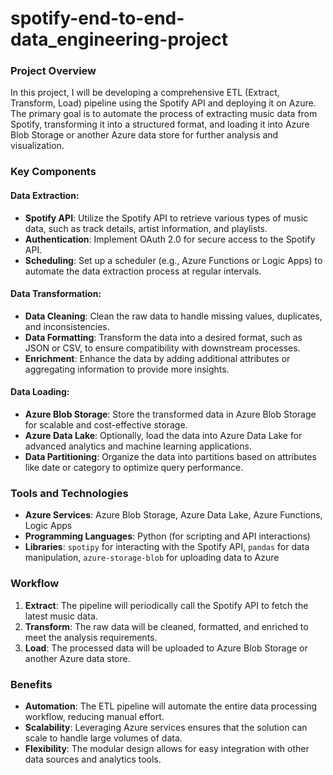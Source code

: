 # spotify-end-to-end-data_engineering-project

### Project Overview
In this project, I will be developing a comprehensive ETL (Extract, Transform, Load) pipeline using the Spotify API and deploying it on Azure. The primary goal is to automate the process of extracting music data from Spotify, transforming it into a structured format, and loading it into Azure Blob Storage or another Azure data store for further analysis and visualization.

### Key Components

#### Data Extraction:
- **Spotify API**: Utilize the Spotify API to retrieve various types of music data, such as track details, artist information, and playlists.
- **Authentication**: Implement OAuth 2.0 for secure access to the Spotify API.
- **Scheduling**: Set up a scheduler (e.g., Azure Functions or Logic Apps) to automate the data extraction process at regular intervals.

#### Data Transformation:
- **Data Cleaning**: Clean the raw data to handle missing values, duplicates, and inconsistencies.
- **Data Formatting**: Transform the data into a desired format, such as JSON or CSV, to ensure compatibility with downstream processes.
- **Enrichment**: Enhance the data by adding additional attributes or aggregating information to provide more insights.

#### Data Loading:
- **Azure Blob Storage**: Store the transformed data in Azure Blob Storage for scalable and cost-effective storage.
- **Azure Data Lake**: Optionally, load the data into Azure Data Lake for advanced analytics and machine learning applications.
- **Data Partitioning**: Organize the data into partitions based on attributes like date or category to optimize query performance.

### Tools and Technologies
- **Azure Services**: Azure Blob Storage, Azure Data Lake, Azure Functions, Logic Apps
- **Programming Languages**: Python (for scripting and API interactions)
- **Libraries**: `spotipy` for interacting with the Spotify API, `pandas` for data manipulation, `azure-storage-blob` for uploading data to Azure

### Workflow
1. **Extract**: The pipeline will periodically call the Spotify API to fetch the latest music data.
2. **Transform**: The raw data will be cleaned, formatted, and enriched to meet the analysis requirements.
3. **Load**: The processed data will be uploaded to Azure Blob Storage or another Azure data store.

### Benefits
- **Automation**: The ETL pipeline will automate the entire data processing workflow, reducing manual effort.
- **Scalability**: Leveraging Azure services ensures that the solution can scale to handle large volumes of data.
- **Flexibility**: The modular design allows for easy integration with other data sources and analytics tools.
